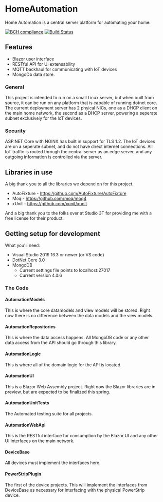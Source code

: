 # HomeAutomation

Home Automation is a central server platform for automating your home.

[![BCH compliance](https://bettercodehub.com/edge/badge/Fortinbra/HomeAutomation?branch=master)](https://bettercodehub.com/)
[![Build Status](https://becauseimclever.visualstudio.com/HomeAutomation/_apis/build/status/Fortinbra.HomeAutomation?branchName=master)](https://becauseimclever.visualstudio.com/HomeAutomation/_build/latest?definitionId=2&branchName=master)

## Features

* Blazor user interface
* RESTful API for UI extensability
* MQTT backhaul for communicating with IoT devices
* MongoDb data store.

### General

This project is intended to run on a small Linux server, but when built from source, it can be run on any platform that is capable of running dotnet core.
The current deployment server has 2 phyical NICs, one as a DHCP client on the main home network, the second as a DHCP server, powering a seperate subnet exclusively for the IoT devices.

### Security

 ASP.NET Core with NGINX has built in support for TLS 1.2. The IoT devices are on a seperate subnet, and do not have direct internet connections. All IoT traffic is routed through the central server as an edge server, and any outgoing information is controlled via the server.

## Libraries in use

A big thank you to all the libraries we depend on for this project.

* AutoFixture - <https://github.com/AutoFixture/AutoFixture>
* Moq - <https://github.com/moq/moq4>
* xUnit - <https://github.com/xunit/xunit>

And a big thank you to the folks over at Studio 3T for providing me with a free license for their product.

## Getting setup for development

What you'll need:

* Visual Studio 2019 16.3 or newer (or VS code)
* DotNet Core 3.0
* MongoDB
  * Current settings file points to localhost:27017
  * Current version 4.0.6

### The Code

#### AutomationModels

This is where the core datamodels and view models will be stored. Right now there is no difference between the data models and the view models. 

#### AutomationRepositories

This is where the data access happens. All MongoDB code or any other data access from the API should go through this library.

#### AutomationLogic

This is where all of the domain logic for the API is located.

#### AutomationUI

This is a Blazor Web Assembly project. Right now the Blazor libraries are in preview, but are expected to be finalized this spring.

#### AutomationUnitTests

The Automated testing suite for all projects.

#### AutomationWebApi

This is the RESTful interface for consumption by the Blazor UI and any other UI interfaces on the main network.

#### DeviceBase

All devices must implement the interfaces here.

#### PowerStripPlugin

The first of the device projects. This will implement the interfaces from DeviceBase as necessary for interfacing with the physical PowerStrip device.
